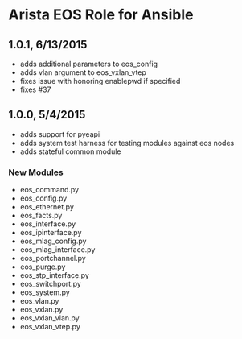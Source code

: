 Arista EOS Role for Ansible
===========================

## 1.0.1, 6/13/2015

- adds additional parameters to eos_config
- adds vlan argument to eos_vxlan_vtep
- fixes issue with honoring enablepwd if specified
- fixes #37

## 1.0.0, 5/4/2015

- adds support for pyeapi
- adds system test harness for testing modules against eos nodes
- adds stateful common module

### New Modules

* eos_command.py
* eos_config.py
* eos_ethernet.py
* eos_facts.py
* eos_interface.py
* eos_ipinterface.py
* eos_mlag_config.py
* eos_mlag_interface.py
* eos_portchannel.py
* eos_purge.py
* eos_stp_interface.py
* eos_switchport.py
* eos_system.py
* eos_vlan.py
* eos_vxlan.py
* eos_vxlan_vlan.py
* eos_vxlan_vtep.py

